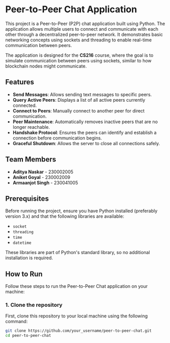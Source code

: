# Peer-to-Peer Chat Application

This project is a Peer-to-Peer (P2P) chat application built using Python. The application allows multiple users to connect and communicate with each other through a decentralized peer-to-peer network. It demonstrates basic networking concepts using sockets and threading to enable real-time communication between peers.

The application is designed for the **CS216** course, where the goal is to simulate communication between peers using sockets, similar to how blockchain nodes might communicate.

## Features

- **Send Messages**: Allows sending text messages to specific peers.
- **Query Active Peers**: Displays a list of all active peers currently connected.
- **Connect to Peers**: Manually connect to another peer for direct communication.
- **Peer Maintenance**: Automatically removes inactive peers that are no longer reachable.
- **Handshake Protocol**: Ensures the peers can identify and establish a connection before communication begins.
- **Graceful Shutdown**: Allows the server to close all connections safely.

## Team Members

- **Aditya Naskar** - 230002005
- **Aniket Goyal** - 230002009
- **Armaanjot Singh** - 230041005

## Prerequisites

Before running the project, ensure you have Python installed (preferably version 3.x) and that the following libraries are available:

- `socket`
- `threading`
- `time`
- `datetime`

These libraries are part of Python's standard library, so no additional installation is required.

## How to Run

Follow these steps to run the Peer-to-Peer Chat application on your machine:

### 1. Clone the repository
First, clone this repository to your local machine using the following command:

```bash
git clone https://github.com/your_username/peer-to-peer-chat.git
cd peer-to-peer-chat

